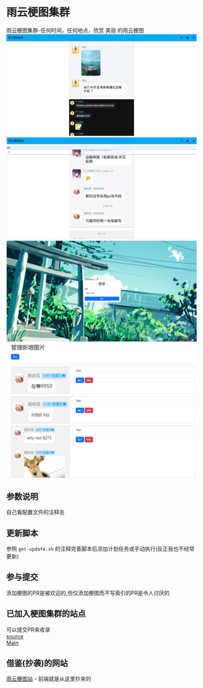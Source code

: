 # 雨云梗图集群
雨云梗图集群-任何时间，任何地点，欣赏 美丽 的雨云梗图
![index-preview](https://raw.githubusercontent.com/ssdomei232/rainyun-pic/main/assets/.github/index.webp)
![search-preview](https://raw.githubusercontent.com/ssdomei232/rainyun-pic/main/assets/.github/search.webp)
![login-preview](https://raw.githubusercontent.com/ssdomei232/rainyun-pic/main/assets/.github/login.webp)
![admin-preview](https://raw.githubusercontent.com/ssdomei232/rainyun-pic/main/assets/.github/admin.webp)
## 参数说明
自己看配置文件的注释去

## 更新脚本 
参照 `get-update.sh` 的注释完善脚本后添加计划任务或手动执行(反正我也不经常更新)

## 参与提交
添加梗图的PR是被欢迎的,但仅添加梗图而不写索引的PR是令人讨厌的
## 已加入梗图集群的站点
可以提交PR来收录    
[source](https://api.zzwl.top/rainyun/)    
[Main](https://pic.mmeiblog.cn/rainyun/)    

## 借鉴(抄袭)的网站
[雨云梗图站](https://api.zzwl.top/rainyun/) - 前端就是从这里抄来的


